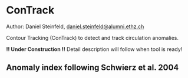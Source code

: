 # ConTrack
Author: Daniel Steinfeld, daniel.steinfeld@alumni.ethz.ch

Contour Tracking (ConTrack) to detect and track circulation anomalies.

__!! Under Construction !!__
Detail description will follow when tool is ready!

## Anomaly index following Schwierz et al. 2004




